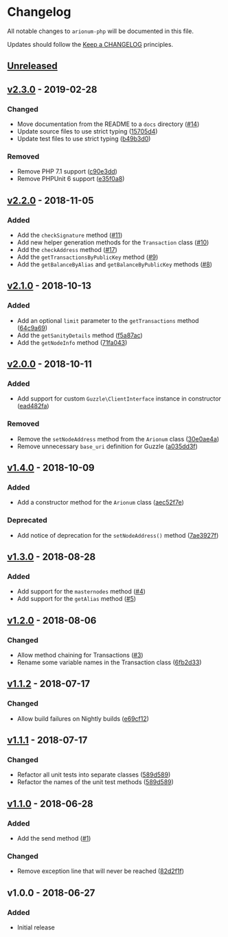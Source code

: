 # Changelog

All notable changes to `arionum-php` will be documented in this file.

Updates should follow the [Keep a CHANGELOG](https://keepachangelog.com) principles.

## [Unreleased]

## [v2.3.0] - 2019-02-28

### Changed
- Move documentation from the README to a `docs` directory ([#14](https://github.com/pxgamer/arionum-php/issues/14))
- Update source files to use strict typing ([15705d4](https://github.com/pxgamer/arionum-php/commit/15705d4c534f97af20812d279f5ddd57ab1dc7f4))
- Update test files to use strict typing ([b49b3d0](https://github.com/pxgamer/arionum-php/commit/b49b3d0fe15b618ce6c3f1595c4066f80f78a4ae))

### Removed
- Remove PHP 7.1 support ([c90e3dd](https://github.com/pxgamer/arionum-php/commit/c90e3ddec32bf830e099a1416f2c5af329247497))
- Remove PHPUnit 6 support ([e35f0a8](https://github.com/pxgamer/arionum-php/commit/e35f0a84d4f415aa46e1722d43bdaf48a09fc6da))

## [v2.2.0] - 2018-11-05

### Added
- Add the `checkSignature` method ([#11](https://github.com/pxgamer/arionum-php/issues/11))
- Add new helper generation methods for the `Transaction` class ([#10](https://github.com/pxgamer/arionum-php/issues/10))
- Add the `checkAddress` method ([#17](https://github.com/pxgamer/arionum-php/issues/17))
- Add the `getTransactionsByPublicKey` method ([#9](https://github.com/pxgamer/arionum-php/issues/9))
- Add the `getBalanceByAlias` and `getBalanceByPublicKey` methods ([#8](https://github.com/pxgamer/arionum-php/issues/8))

## [v2.1.0] - 2018-10-13

### Added
- Add an optional `limit` parameter to the `getTransactions` method ([64c9a69](https://github.com/pxgamer/arionum-php/commit/64c9a694ac5c2b8a1b18f1ace438b0eda28e2990))
- Add the `getSanityDetails` method ([f5a87ac](https://github.com/pxgamer/arionum-php/commit/f5a87acb3efcb57291e619d04bcab3638339fdaf))
- Add the `getNodeInfo` method ([71fa043](https://github.com/pxgamer/arionum-php/commit/71fa043d264fced09236a1352ca0772797a148a6))

## [v2.0.0] - 2018-10-11

### Added
- Add support for custom `Guzzle\ClientInterface` instance in constructor ([ead482fa](https://github.com/pxgamer/arionum-php/commit/ead482faafc4bec6da8aed244911dd7933c456d9))

### Removed
- Remove the `setNodeAddress` method from the `Arionum` class ([30e0ae4a](https://github.com/pxgamer/arionum-php/commit/30e0ae4a2fb13c41f62971bc8b95a86914ad7246))
- Remove unnecessary `base_uri` definition for Guzzle ([a035dd3f](https://github.com/pxgamer/arionum-php/commit/a035dd3f6243b2b9c651f56439d3ab90037c666b))

## [v1.4.0] - 2018-10-09

### Added
- Add a constructor method for the `Arionum` class ([aec52f7e](https://github.com/pxgamer/arionum-php/commit/aec52f7ec5eab75790a83a960354cfa7a40d79fd))

### Deprecated
- Add notice of deprecation for the `setNodeAddress()` method ([7ae3927f](https://github.com/pxgamer/arionum-php/commit/7ae3927fa607adf4eba6d6bee9cb6a470beaf044))

## [v1.3.0] - 2018-08-28

### Added
- Add support for the `masternodes` method ([#4](https://github.com/pxgamer/arionum-php/issues/4))
- Add support for the `getAlias` method ([#5](https://github.com/pxgamer/arionum-php/issues/5))

## [v1.2.0] - 2018-08-06

### Changed
- Allow method chaining for Transactions ([#3](https://github.com/pxgamer/arionum-php/issues/3))
- Rename some variable names in the Transaction class ([6fb2d33](https://github.com/pxgamer/arionum-php/commit/6fb2d33542c74d9daf6d972a0d429986a49b0e22))

## [v1.1.2] - 2018-07-17

### Changed
- Allow build failures on Nightly builds ([e69cf12](https://github.com/pxgamer/arionum-php/commit/e69cf1243c40e8fa6fc0aa80676c4298fcaf2722))

## [v1.1.1] - 2018-07-17

### Changed
- Refactor all unit tests into separate classes ([589d589](https://github.com/pxgamer/arionum-php/commit/589d589ab734ee8243c73e9538248bb9b5b9109d))
- Refactor the names of the unit test methods ([589d589](https://github.com/pxgamer/arionum-php/commit/589d589ab734ee8243c73e9538248bb9b5b9109d))

## [v1.1.0] - 2018-06-28

### Added
- Add the send method ([#1](https://github.com/pxgamer/arionum-php/issues/1))

### Changed
- Remove exception line that will never be reached ([82d2f1f](https://github.com/pxgamer/arionum-php/commit/82d2f1f7ba38d63c288e9931c355d62a5e653a75))

## v1.0.0 - 2018-06-27

### Added
- Initial release

[Unreleased]: https://github.com/pxgamer/arionum-php/compare/master...develop
[v2.3.0]: https://github.com/pxgamer/arionum-php/compare/v2.2.0...v2.3.0
[v2.2.0]: https://github.com/pxgamer/arionum-php/compare/v2.1.0...v2.2.0
[v2.1.0]: https://github.com/pxgamer/arionum-php/compare/v2.0.0...v2.1.0
[v2.0.0]: https://github.com/pxgamer/arionum-php/compare/v1.4.0...v2.0.0
[v1.4.0]: https://github.com/pxgamer/arionum-php/compare/v1.3.0...v1.4.0
[v1.3.0]: https://github.com/pxgamer/arionum-php/compare/v1.2.0...v1.3.0
[v1.2.0]: https://github.com/pxgamer/arionum-php/compare/v1.1.2...v1.2.0
[v1.1.2]: https://github.com/pxgamer/arionum-php/compare/v1.1.1...v1.1.2
[v1.1.1]: https://github.com/pxgamer/arionum-php/compare/v1.1.0...v1.1.1
[v1.1.0]: https://github.com/pxgamer/arionum-php/compare/v1.0.0...v1.1.0
